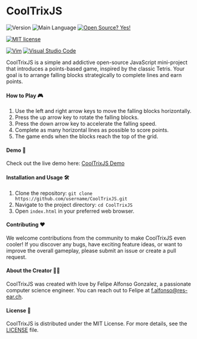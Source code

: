 # CoolTrixJS

![Version](https://img.shields.io/github/release/felipealfonsog/CoolTrixJS.svg?style=flat&color=blue)
![Main Language](https://img.shields.io/github/languages/top/felipealfonsog/CoolTrixJS.svg?style=flat&color=blue)
[![Open Source? Yes!](https://badgen.net/badge/Open%20Source%20%3F/Yes%21/blue?icon=github)](https://github.com/Naereen/badges/)

[![MIT license](https://img.shields.io/badge/License-MIT-blue.svg)](https://lbesson.mit-license.org/)
<!--
[![GPL license](https://img.shields.io/badge/License-GPL-blue.svg)](http://perso.crans.org/besson/LICENSE.html)
-->

[![Vim](https://img.shields.io/badge/--019733?logo=vim)](https://www.vim.org/)
[![Visual Studio Code](https://img.shields.io/badge/--007ACC?logo=visual%20studio%20code&logoColor=ffffff)](https://code.visualstudio.com/)

CoolTrixJS is a simple and addictive open-source JavaScript mini-project that introduces a points-based game, inspired by the classic Tetris. Your goal is to arrange falling blocks strategically to complete lines and earn points.

#### How to Play 🎮

1. Use the left and right arrow keys to move the falling blocks horizontally.
2. Press the up arrow key to rotate the falling blocks.
3. Press the down arrow key to accelerate the falling speed.
4. Complete as many horizontal lines as possible to score points.
5. The game ends when the blocks reach the top of the grid.

#### Demo 🚀

Check out the live demo here: [CoolTrixJS Demo](https://t.ly/1U4Qw)

#### Installation and Usage 🛠️

1. Clone the repository: `git clone https://github.com/username/CoolTrixJS.git`
2. Navigate to the project directory: `cd CoolTrixJS`
3. Open `index.html` in your preferred web browser.

#### Contributing ❤️

We welcome contributions from the community to make CoolTrixJS even cooler! If you discover any bugs, have exciting feature ideas, or want to improve the overall gameplay, please submit an issue or create a pull request.

#### About the Creator 👨‍💻

CoolTrixJS was created with love by Felipe Alfonso Gonzalez, a passionate computer science engineer. You can reach out to Felipe at f.alfonso@res-ear.ch.

#### License 📄

CoolTrixJS is distributed under the MIT License. For more details, see the [LICENSE](https://github.com/username/CoolTrixJS/blob/main/LICENSE) file.
